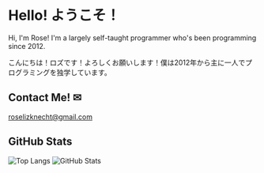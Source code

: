 <!--
**YeahImRose/YeahImRose** is a ✨ _special_ ✨ repository because its `README.md` (this file) appears on your GitHub profile.

Here are some ideas to get you started:

- 🔭 I’m currently working on ...
- 🌱 I’m currently learning ...
- 👯 I’m looking to collaborate on ...
- 🤔 I’m looking for help with ...
- 💬 Ask me about ...
- 📫 How to reach me: ...
- 😄 Pronouns: ...
- ⚡ Fun fact: ...
-->

# Hello! ようこそ！
Hi, I'm Rose! I'm a largely self-taught programmer who's been programming since 2012.

こんにちは！ロズです！よろしくお願いします！僕は2012年から主に一人でプログラミングを独学しています。

## Contact Me! ✉
<roselizknecht@gmail.com>

## GitHub Stats
![Top Langs](https://github-readme-stats.vercel.app/api/top-langs/?username=yeahimrose&layout=donut&size_weight=0.2&count_weight=0.85&langs_count=7&theme=radical&hide_border=true&hide=cmake,makefile,c)
![GitHub Stats](https://github-readme-stats.vercel.app/api?username=yeahimrose&show_icons=true&theme=radical&hide_border=true)
